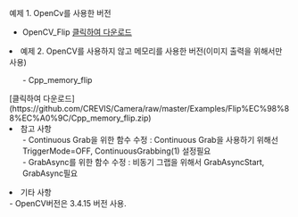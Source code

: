 
예제 1. OpenCv를 사용한 버전
- OpenCV_Flip [클릭하여 다운로드](https://github.com/CREVIS/Camera/raw/master/Examples/Flip%EC%98%88%EC%A0%9C/OpenCV_Flip.zip)  
<li>예제 2. OpenCV를 사용하지 않고 메모리를 사용한 버전(이미지 출력을 위해서만 사용)</li>
<ul>- Cpp_memory_flip</ul> [클릭하여 다운로드](https://github.com/CREVIS/Camera/raw/master/Examples/Flip%EC%98%88%EC%A0%9C/Cpp_memory_flip.zip)


<li> 참고 사항
<ul>- Continuous Grab을 위한 함수 수정 : Continuous Grab을 사용하기 위해선 TriggerMode=OFF, ContinuousGrabbing(1) 설정필요
<br>- GrabAsync를 위한 함수 수정 : 비동기 그랩을 위해서 GrabAsyncStart, GrabAsync필요
</ul>
  
<li> 기타 사항
<br> - OpenCV버전은 3.4.15 버전 사용.
